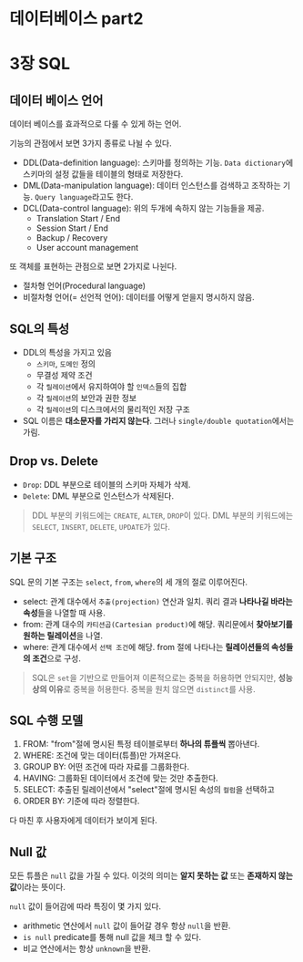 # 데이터베이스 part2

# 3장 SQL

## 데이터 베이스 언어

데이터 베이스를 효과적으로 다룰 수 있게 하는 언어.

기능의 관점에서 보면 3가지 종류로 나뉠 수 있다.

- DDL(Data-definition language): 스키마를 정의하는 기능. `Data dictionary`에 스키마의 설정 값들을 테이블의 형태로 저장한다.
- DML(Data-manipulation language): 데이터 인스턴스를 검색하고 조작하는 기능. `Query language`라고도 한다.
- DCL(Data-control language): 위의 두개에 속하지 않는 기능들을 제공.
  - Translation Start / End
  - Session Start / End
  - Backup / Recovery
  - User account management

또 객체를 표현하는 관점으로 보면 2가지로 나뉜다.
- 절차형 언어(Procedural language)
- 비절차형 언어(= 선언적 언어): 데이터를 어떻게 얻을지 명시하지 않음.

## SQL의 특성

- DDL의 특성을 가지고 있음
  - `스키마`, `도메인` 정의
  - 무결성 제약 조건
  - 각 `릴레이션`에서 유지하여야 할 `인덱스`들의 집합
  - 각 `릴레이션`의 보안과 권한 정보
  - 각 `릴레이션`의 디스크에서의 물리적인 저장 구조
- SQL 이름은 **대소문자를 가리지 않는다**. 그러나 `single/double quotation`에서는 가림.

## Drop vs. Delete

- `Drop`: DDL 부분으로 테이블의 스키마 자체가 삭제.
- `Delete`: DML 부분으로 인스턴스가 삭제된다.

> DDL 부분의 키워드에는 `CREATE`, `ALTER`, `DROP`이 있다.
> DML 부분의 키워드에는 `SELECT`, `INSERT`, `DELETE`, `UPDATE`가 있다.

## 기본 구조

SQL 문의 기본 구조는 `select`, `from`, `where`의 세 개의 절로 이루어진다.

- select: 관계 대수에서 `추출(projection)` 연산과 일치. 쿼리 결과 **나타나길 바라는 속성**들을 나열할 때 사용.
- from: 관계 대수의 `카티션곱(Cartesian product)`에 해당. 쿼리문에서 **찾아보기를 원하는 릴레이션**을 나열.
- where: 관계 대수에서 `선택 조건`에 해당. from 절에 나타나는 **릴레이션들의 속성들의 조건**으로 구성.

> SQL은 `set`을 기반으로 만들어져 이론적으로는 중복을 허용하면 안되지만, **성능상의 이유**로 중복을 허용한다. 중복을 원치 않으면 `distinct`를 사용.

## SQL 수행 모델

1. FROM: "from"절에 명시된 특정 테이블로부터 **하나의 튜플씩** 뽑아낸다.
2. WHERE: 조건에 맞는 데이터(튜플)만 가져온다.
3. GROUP BY: 어떤 조건에 따라 자료를 그룹화한다.
4. HAVING: 그룹화된 데이터에서 조건에 맞는 것만 추출한다.
5. SELECT: 추출된 릴레이션에서 "select"절에 명시된 속성의 `컬럼`을 선택하고
6. ORDER BY: 기준에 따라 정렬한다.

다 마친 후 사용자에게 데이터가 보이게 된다.

## Null 값

모든 튜플은 `null` 값을 가질 수 있다. 이것의 의미는 **알지 못하는 값** 또는 **존재하지 않는 값**이라는 뜻이다.

`null` 값이 들어감에 따라 특징이 몇 가지 있다.

- arithmetic 연산에서 `null` 값이 들어갈 경우 항상 `null`을 반환.
- `is null` predicate를 통해 null 값을 체크 할 수 있다.
- 비교 연산에서는 항상 `unknown`을 반환.
